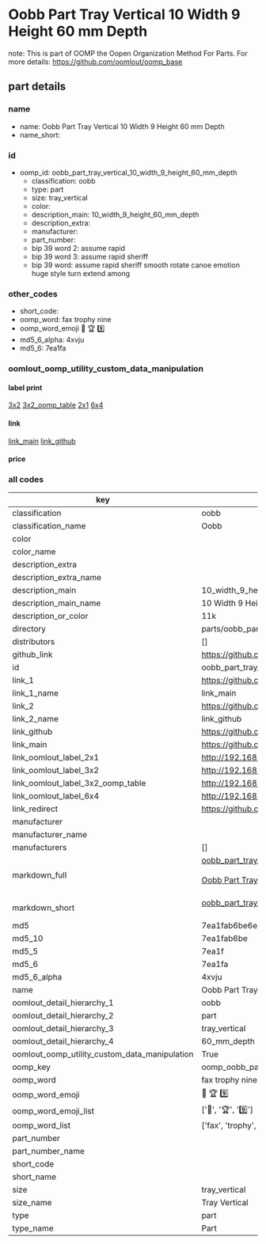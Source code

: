 # Oobb Part Tray Vertical 10 Width 9 Height 60 mm Depth  

note: This is part of OOMP the Oopen Organization Method For Parts. For more details: https://github.com/oomlout/oomp_base

##  part details
  







### name
* name: Oobb Part Tray Vertical 10 Width 9 Height 60 mm Depth
* name_short: 
### id
* oomp_id: oobb_part_tray_vertical_10_width_9_height_60_mm_depth
  * classification: oobb
  * type: part
  * size: tray_vertical
  * color: 
  * description_main: 10_width_9_height_60_mm_depth
  * description_extra: 
  * manufacturer: 
  * part_number: 
  * bip 39 word 2: assume rapid
  * bip 39 word 3: assume rapid sheriff
  * bip 39 word: assume rapid sheriff smooth rotate canoe emotion huge style turn extend among

### other_codes
* short_code: 
* oomp_word: fax trophy nine
* oomp_word_emoji :fax: :trophy: :nine:
* md5_6_alpha: 4xvju
* md5_6: 7ea1fa






### oomlout_oomp_utility_custom_data_manipulation
#### label print
[3x2](http://192.168.1.245:1112/?label=oomp%204xvju)
[3x2_oomp_table](http://192.168.1.108:1112/?label=oomp%204xvju)
[2x1](http://192.168.1.242:1112/?label=oomp%204xvju)
[6x4](http://192.168.1.55:1112/?label=oomp%204xvju)    

#### link

[link_main](https://github.com/oomlout/oomlout_oomp_version_1_messy/tree/main/parts/oobb_part_tray_vertical_10_width_9_height_60_mm_depth) [link_github](https://github.com/oomlout/oomlout_oomp_version_1_messy/tree/main/parts/oobb_part_tray_vertical_10_width_9_height_60_mm_depth)                             

#### price







### all codes 
| key | value |  
| --- | --- |  
| classification | oobb |  
| classification_name | Oobb |  
| color |  |  
| color_name |  |  
| description_extra |  |  
| description_extra_name |  |  
| description_main | 10_width_9_height_60_mm_depth |  
| description_main_name | 10 Width 9 Height 60 mm Depth |  
| description_or_color | 11k |  
| directory | parts/oobb_part_tray_vertical_10_width_9_height_60_mm_depth |  
| distributors | [] |  
| github_link | https://github.com/oomlout/oomlout_oomp_part_src/tree/main/parts/oobb_part_tray_vertical_10_width_9_height_60_mm_depth |  
| id | oobb_part_tray_vertical_10_width_9_height_60_mm_depth |  
| link_1 | https://github.com/oomlout/oomlout_oomp_version_1_messy/tree/main/parts/oobb_part_tray_vertical_10_width_9_height_60_mm_depth |  
| link_1_name | link_main |  
| link_2 | https://github.com/oomlout/oomlout_oomp_version_1_messy/tree/main/parts/oobb_part_tray_vertical_10_width_9_height_60_mm_depth |  
| link_2_name | link_github |  
| link_github | https://github.com/oomlout/oomlout_oomp_version_1_messy/tree/main/parts/oobb_part_tray_vertical_10_width_9_height_60_mm_depth |  
| link_main | https://github.com/oomlout/oomlout_oomp_version_1_messy/tree/main/parts/oobb_part_tray_vertical_10_width_9_height_60_mm_depth |  
| link_oomlout_label_2x1 | http://192.168.1.242:1112/?label=oomp%204xvju |  
| link_oomlout_label_3x2 | http://192.168.1.245:1112/?label=oomp%204xvju |  
| link_oomlout_label_3x2_oomp_table | http://192.168.1.108:1112/?label=oomp%204xvju |  
| link_oomlout_label_6x4 | http://192.168.1.55:1112/?label=oomp%204xvju |  
| link_redirect | https://github.com/oomlout/oomlout_oomp_version_1_messy/tree/main/parts/oobb_part_tray_vertical_10_width_9_height_60_mm_depth |  
| manufacturer |  |  
| manufacturer_name |  |  
| manufacturers | [] |  
| markdown_full | [oobb_part_tray_vertical_10_width_9_height_60_mm_depth](none)<br>[](none)<br>[Oobb Part Tray Vertical 10 Width 9 Height 60 Mm Depth](none)<br><br> |  
| markdown_short | [oobb_part_tray_vertical_10_width_9_height_60_mm_depth](none)<br><br> |  
| md5 | 7ea1fab6be6ea918865e1ccf8b2c786f |  
| md5_10 | 7ea1fab6be |  
| md5_5 | 7ea1f |  
| md5_6 | 7ea1fa |  
| md5_6_alpha | 4xvju |  
| name | Oobb Part Tray Vertical 10 Width 9 Height 60 mm Depth |  
| oomlout_detail_hierarchy_1 | oobb |  
| oomlout_detail_hierarchy_2 | part |  
| oomlout_detail_hierarchy_3 | tray_vertical |  
| oomlout_detail_hierarchy_4 | 60_mm_depth |  
| oomlout_oomp_utility_custom_data_manipulation | True |  
| oomp_key | oomp_oobb_part_tray_vertical_10_width_9_height_60_mm_depth |  
| oomp_word | fax trophy nine |  
| oomp_word_emoji | :fax: :trophy: :nine: |  
| oomp_word_emoji_list | [':fax:', ':trophy:', ':nine:'] |  
| oomp_word_list | ['fax', 'trophy', 'nine'] |  
| part_number |  |  
| part_number_name |  |  
| short_code |  |  
| short_name |  |  
| size | tray_vertical |  
| size_name | Tray Vertical |  
| type | part |  
| type_name | Part |  
